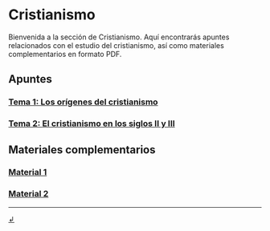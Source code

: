 # Cristianismo

Bienvenida a la sección de Cristianismo. Aquí encontrarás apuntes relacionados con el estudio del cristianismo, así como materiales complementarios en formato PDF.

## Apuntes

### [Tema 1: **Los orígenes del cristianismo**](apuntes/crmo_t1.md)
### [Tema 2: **El cristianismo en los siglos II y III**](apuntes/crmo_t2.md)

## Materiales complementarios

### [Material 1](materiales/material1.pdf)
### [Material 2](materiales/material2.pdf)
---

[↲](../)
